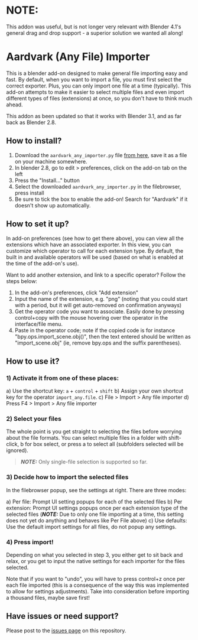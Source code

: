 # NOTE:

This addon was useful, but is not longer very relevant with Blender 4.1's general drag and drop support - a superior solution we wanted all along!

# Aardvark (Any File) Importer

This is a blender add-on designed to make general file importing easy and fast. By default, when you want to import a file, you must first select the correct exporter. Plus, you can only import one file at a time (typically). This add-on attempts to make it easier to select multiple files and even import different types of files (extensions) at once, so you don't have to think much ahead.

This addon as been updated so that it works with Blender 3.1, and as far back as Blender 2.8.

## How to install?

1) Download the `aardvark_any_importer.py` file [from here](https://raw.githubusercontent.com/TheDuckCow/aardvark-any-importer/master/aardvark_any_importer.py), save it as a file on your machine somewhere.
2) In blender 2.8, go to edit > preferences, click on the add-on tab on the left
3) Press the "Install..." button
4) Select the downloaded `aardvark_any_importer.py` in the filebrowser, press install
5) Be sure to tick the box to enable the add-on! Search for "Aardvark" if it doesn't show up automatically.

## How to set it up?

In add-on preferences (see how to get there above), you can view all the extensions which have an associated exporter. In this view, you can customize which operator to call for each extension type. By default, the built in and available operators will be used (based on what is enabled at the time of the add-on's use).

Want to add another extension, and link to a specific operator? Follow the steps below:

1) In the add-on's preferences, click "Add extension"
2) Input the name of the extension, e.g. "png" (noting that you could start with a period, but it will get auto-removed on confirmation anyways)
3) Get the operator code you want to associate. Easily done by pressing control+copy with the mouse hovering over the operator in the interface/file menu.
4) Paste in the operator code; note if the copied code is for instance "bpy.ops.import_scene.obj()", then the text entered should be written as "import_scene.obj" (ie, remove bpy.ops and the suffix parentheses).


## How to use it?

### 1) Activate it from one of these places:

a) Use the shortcut key: `a` + `control` + `shift`
b) Assign your own shortcut key for the operator `import_any.file`.
c) File > Import > Any file importer
d) Press F4 > Import > Any file importer


### 2) Select your files

The whole point is you get straight to selecting the files before worrying about the file formats. You can select multiple files in a folder with shift-click, b for box select, or press a to select all (subfolders selected will be ignored).

> **_NOTE:_** Only single-file selection is supported so far.

### 3) Decide how to import the selected files

In the filebrowser popup, see the settings at right. There are three modes:

a) Per file: Prompt UI setting popups for each of the selected files
b) Per extension: Prompt UI settings popups once per each extension type of the selected files (**_NOTE:_** Due to only one file importing at a time, this setting does not yet do anything and behaves like Per File above)
c) Use defaults: Use the default import settings for all files, do not popup any settings.

### 4) Press import!

Depending on what you selected in step 3, you either get to sit back and relax, or you get to input the native settings for each importer for the files selected.

Note that if you want to "undo", you will have to press control+z once per each file imported (this is a consequence of the way this was implemented to allow for settings adjustments). Take into consideration before importing a thousand files, maybe save first!

## Have issues or need support?

Please post to the [issues page](https://github.com/TheDuckCow/aardvark-any-importer/issues) on this repository.
